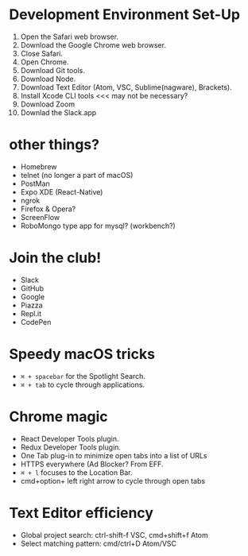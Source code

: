# Development Environment Set-Up
1. Open the Safari web browser.
2. Download the Google Chrome web browser.
3. Close Safari.
4. Open Chrome.
5. Download Git tools.
6. Download Node.
7. Download Text Editor (Atom, VSC, Sublime(nagware), Brackets).
8. Install Xcode CLI tools <<< may not be necessary?
9. Download Zoom
10. Downlad the Slack.app

# other things?
- Homebrew
- telnet (no longer a part of macOS)
- PostMan
- Expo XDE (React-Native)
- ngrok
- Firefox & Opera?
- ScreenFlow
- RoboMongo type app for mysql? (workbench?)

# Join the club!
- Slack
- GitHub
- Google
- Piazza
- Repl.it
- CodePen

# Speedy macOS tricks
- `⌘ + spacebar` for the Spotlight Search.
- `⌘ + tab` to cycle through applications.

# Chrome magic
- React Developer Tools plugin.
- Redux Developer Tools plugin.
- One Tab plug-in to minimize open tabs into a list of URLs
- HTTPS everywhere (Ad Blocker? From EFF.
- `⌘ + l` focuses to the Location Bar.
- cmd+option+ left right arrow to cycle through open tabs

# Text Editor efficiency
- Global project search: ctrl-shift-f VSC, cmd+shift+f Atom
- Select matching pattern: cmd/ctrl+D Atom/VSC
